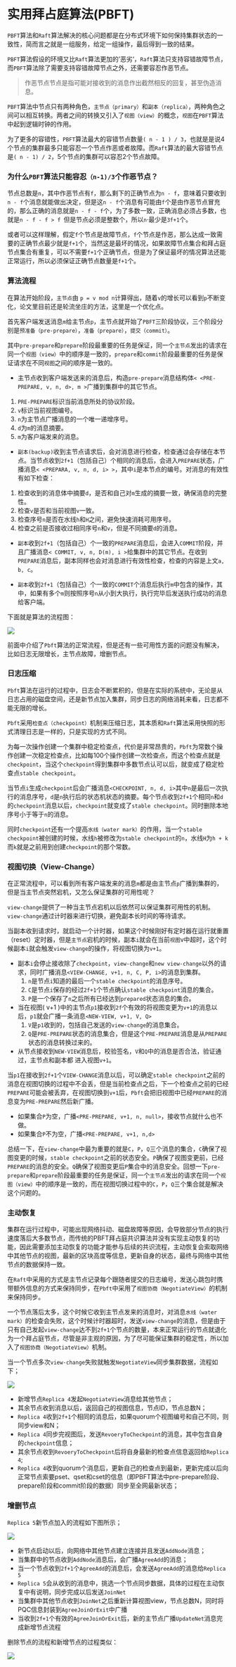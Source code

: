 # 实用拜占庭算法(PBFT)
`PBFT`算法和`Raft`算法解决的核心问题都是在分布式环境下如何保持集群状态的一致性，简而言之就是一组服务，给定一组操作，最后得到一致的结果。

`PBFT`算法假设的环境又比`Raft`算法更加的’恶劣‘，`Raft`算法只支持容错故障节点，而`PBFT`算法除了需要支持容错故障节点之外，还需要容忍作恶节点。
> 作恶节点节点是指可能对接收到的消息作出截然相反的回复，甚至伪造消息。

`PBFT`算法中节点只有两种角色，`主节点（primary）`和`副本（replica）`，两种角色之间可以相互转换。两者之间的转换又引入了`视图（view）`的概念，`视图`在`PBFT`算法中起到逻辑时钟的作用。

为了更多的容错性，`PBFT`算法最大的容错节点数量`( n - 1 ) / 3`，也就是是说4个节点的集群最多只能容忍一个节点作恶或者故障。而`Raft`算法的最大容错节点是`( n - 1) / 2`，5个节点的集群可以容忍2个节点故障。

### 为什么`PBFT`算法只能容忍`（n-1)/3`个作恶节点？
 节点总数是`n`，其中作恶节点有`f`，那么剩下的正确节点为`n - f`，意味着只要收到`n - f`个消息就能做出决定，但是这`n - f`个消息有可能由`f`个是由作恶节点冒充的，那么正确的消息就是`n - f - f`个，为了多数一致，正确消息必须占多数，也就是`n - f - f > f `但是节点必须是整数个，所以`n`·最少是`3f+1`个。

或者可以这样理解，假定`f`个节点是故障节点，`f`个节点是作恶，那么达成一致需要的正确节点最少就是`f+1`个，当然这是最坏的情况，如果故障节点集合和拜占庭节点集合有重复，可以不需要`f+1`个正确节点，但是为了保证最坏的情况算法还能正常运行，所以必须保证正确节点数量是`f+1`个。


### 算法流程
在算法开始阶段，`主节点`由 `p = v mod n`计算得出，随着`v`的增长可以看到`p`不断变化，论文里目前还是轮流坐庄的方法，这里是一个优化点。

首先客户端发送消息`m`给主节点`p`，主节点就开始了`PBFT`三阶段协议，三个阶段分别是`预准备（pre-prepare）`，`准备（prepare）`，`提交（commit）`。

其中`pre-prepare`和`prepare`阶段最重要的任务是保证，同一个`主节点`发出的请求在同一个`视图（view）`中的顺序是一致的，`prepare`和`commit`阶段最重要的任务是保证请求在不同`视图`之间的顺序是一致的。

- 主节点收到客户端发送来的消息后，构造`pre-prepare`消息结构体`< <PRE-PREPARE, v, n, d>, m >`广播到集群中的其它节点。
 1. `PRE-PREPARE`标识当前消息所处的协议阶段。
 2. `v`标识当前视图编号。
 3. `n`为主节点广播消息的一个唯一递增序号。
 4. `d`为`m`的消息摘要。
 5. `m`为客户端发来的消息。
- `副本(backup)`收到主节点请求后，会对消息进行检查，检查通过会存储在本节点。当节点收到`2f+1`（包括自己）个相同的消息后，会进入`PREPARE`状态，广播消息`< <PREPARA, v, n, d, i> >`，其中`i`是本节点的编号。对消息的有效性有如下检查：
 1. 检查收到的消息体中摘要`d`，是否和自己对`m`生成的摘要一致，确保消息的完整性。
 2. 检查`v`是否和当前视图`v`一致。
 3. 检查序号`n`是否在水线`h`和`H`之间，避免快速消耗可用序号。
 4. 检查之前是否接收过相同序号`n`和`v`，但是不同摘要`d`的消息。

- `副本`收到`2f+1`（包括自己）个一致的`PREPARE`消息后，会进入`COMMIT`阶段，并且广播消息`< COMMIT, v, n, D(m), i >`给集群中的其它节点。在收到`PREPARE`消息后，副本同样也会对消息进行有效性检查，检查的内容是上文`a, b, c`。

- `副本`收到`2f+1`（包括自己）个一致的`COMMIT`个消息后执行`m`中包含的操作，其中，如果有多个`m`则按照序号`n`从小到大执行，执行完毕后发送执行成功的消息给客户端。

下面就是算法的流程图：

![](https://github.com/Ice-Storm/structure-and-interpretation-of-blockchain/blob/master/img/chapter_8/8_7.jpg?raw=true)

前面中介绍了`Pbft`算法的正常流程，但是还有一些可用性方面的问题没有解决，比如日志无限增长，主节点故障，增删节点。

### 日志压缩

`Pbft`算法在运行的过程中，日志会不断累积的，但是在实际的系统中，无论是从日志占用的磁盘空间，还是新节点加入集群，同步日志的网络消耗来看，日志都不能无限的增长。

`Pbft`采用`检查点（checkpoint）`机制来压缩日志，其本质和`Raft`算法采用快照的形式清理日志是一样的，只是实现的方式不同。

为每一次操作创建一个集群中稳定检查点，代价是非常昂贵的，`Pbft`为常数个操作创建一次稳定检查点，比如每100个操作创建一次检查点，而这个检查点就是`checkpoint`，当这个`checkpoint`得到集群中多数节点认可以后，就变成了稳定检查点`stable checkpoint`。

当节点`i`生成`checkpoint`后会广播消息`<CHECKPOINT, n, d, i>`其中`n`是最后一次执行的消息序号，`d`是`n`执行后的状态机状态的摘要。每个节点收到`2f+1`个相同`n`和`d`的`checkpoint`消息以后，`checkpoint`就变成了`stable checkpoint`。同时删除本地序号小于等于`n`的消息。

同时`checkpoint`还有一个提高`水线（water mark）`的作用，当一个`stable checkpoint`被创建的时候，水线`h`被修改为`stable checkpoint`的`n`，水线`H`为`h + k`而`k`就是之前用到创建`checkpoint`的那个常数。

### 视图切换（View-Change）

在正常流程中，可以看到所有客户端发来的消息`m`都是由主节点`p`广播到集群的，但是当主节点突然宕机，又怎么保证集群的可用性呢？

`view-change`提供了一种当主节点宕机以后依然可以保证集群可用性的机制。`view-change`通过计时器来进行切换，避免副本长时间的等待请求。

当副本收到请求时，就启动一个计时器，如果这个时候刚好有定时器在运行就重置（reset）定时器，但是`主节点`宕机的时候，副本`i`就会在当前`视图`v中超时，这个时候副本`i`就会触发`view-change`的操作，将视图切换为`v+1`。
- 副本`i`会停止接收除了`checkpoint`，`view-change`和`new view-change`以外的请求，同时广播消息`<VIEW-CHANGE, v+1, n, C, P, i>`的消息到集群。
    1. `n`是节点`i`知道的最后一个`stable checkpoint`的消息序号。
    2. `C`是节点`i`保存的经过`2f+1`个节点确认`stable checkpoint`消息的集合。
    3. `P`是一个保存了`n`之后所有已经达到`prepared`状态消息的集合。
- 当在视图( v+1 )中的主节点`p1`接收到`2f`个有效的将视图变更为`v+1`的消息以后，`p1`就会广播一条消息`<NEW-VIEW, v+1, V, Q>`
    1. `V`是`p1`收到的，包括自己发送的`view-change`的消息集合。
    2. `Q`是`PRE-PREPARE`状态的消息集合，但是这个`PRE-PREPARE`消息是从`PREPARE`状态的消息转换过来的。
- 从节点接收到`NEW-VIEW`消息后，校验签名，`V`和`Q`中的消息是否合法，验证通过，主节点和副本都 进入视图`v+1`。

当`p1`在接收到`2f+1`个`VIEW-CHANGE`消息以后，可以确定`stable checkpoint`之前的消息在视图切换的过程中不会丢，但是当前检查点之后，下一个检查点之前的已经`PREPARE`可能会被丢弃，在视图切换到`v+1`后，`Pbft`会把旧视图中已经`PREPARE`的消息变为`PRE-PREPARE`然后新广播。
- 如果集合`P`为空，广播`<PRE-PREPARE, v+1, n, null>`，接收节点就什么也不做。
- 如果集合`P`不为空，广播`<PRE-PREPARE, v+1, n,d>`

总结一下，在`view-change`中最为重要的就是`C`，`P`，`Q`三个消息的集合，`C`确保了视图变更的时候，`stable checkpoint`之前的状态安全。`P`确保了视图变更前，已经`PREPARE`的消息的安全。`Q`确保了视图变更后`P`集合中的消息安全。回想一下`pre-prepare`和`prepare`阶段最重要的任务是保证，同一个`主节点`发出的请求在同一个`视图（view）`中的顺序是一致的，而在视图切换过程中的`C`，`P`，`Q`三个集合就是解决这个问题的。

### 主动恢复

集群在运行过程中，可能出现网络抖动、磁盘故障等原因，会导致部分节点的执行速度落后大多数节点，而传统的PBFT拜占庭共识算法并没有实现主动恢复的功能，因此需要添加主动恢复的功能才能参与后续的共识流程，主动恢复会索取网络中其他节点的视图，最新的区块高度等信息，更新自身的状态，最终与网络中其他节点的数据保持一致。

在`Raft`中采用的方式是主节点记录每个跟随者提交的日志编号，发送心跳包时携带额外信息的方式来保持同步，在`Pbft`中采用了`视图协商（NegotiateView）`的机制来保持同步。

一个节点落后太多，这个时候它收到主节点发来的消息时，对消息`水线（water mark）`的检查会失败，这个时候计时器超时，发送`view-change`的消息，但是由于只有自己发起`view-change`达不到`2f+1`个节点的数量，本来正常运行的节点就退化为一个拜占庭节点，尽管是非主观的原因，为了尽可能保证集群的稳定性，所以加入了`视图协商（NegotiateView）`机制。

当一个节点多次`view-change`失败就触发`NegotiateView`同步集群数据，流程如下；

![](https://github.com/Ice-Storm/structure-and-interpretation-of-blockchain/blob/master/img/chapter_8/8_8.png?raw=true)

- 新增节点`Replica 4`发起`NegotiateView`消息给其他节点；
- 其余节点收到消息以后，返回自己的视图信息，节点ID，节点总数N；
- `Replica 4`收到`2f+1`个相同的消息后，如果quorum个视图编号和自己不同，则同步view和N；
- `Replica 4`同步完视图后，发送`RevoeryToCheckpoint`的消息，其中包含自身的`checkpoint`信息；
- 其余节点收到`RevoeryToCheckpoint`后将自身最新的检查点信息返回给`Replica 4`;
- `Replica 4`收到quorum个消息后，更新自己的检查点到最新，更新完成以后向正常节点索要pset、qset和cset的信息（即PBFT算法中pre-prepare阶段、prepare阶段和commit阶段的数据）同步至全网最新状态；


### 增删节点
`Replica 5`新节点加入的流程如下图所示；

![](https://github.com/Ice-Storm/structure-and-interpretation-of-blockchain/blob/master/img/chapter_8/8_9.jpg?raw=true)

- 新节点启动以后，向网络中其他节点建立连接并且发送`AddNode`消息；
- 当集群中的节点收到`AddNode`消息后，会广播`AgreeAdd`的消息；
- 当一个节点收到`2f+1`个`AgreeAdd`的消息后，会发送`AgreeAdd`的消息给`Replica 5`
- `Replica 5`会从收到的消息中，挑选一个节点同步数据，具体的过程在主动恢复中有说明，同步完成以后发送`JoinNet`
- 当集群中其他节点收到`JoinNet`之后重新计算视图view，节点总数N，同时将PQC信息封装到`AgreeJoinOrExit`中广播
- 当收到`2f+1`个有效的`AgreeJoinOrExit`后，新的主节点广播`UpdateNet`消息完成新增节点流程

删除节点的流程和新增节点的过程类似：

![](https://github.com/Ice-Storm/structure-and-interpretation-of-blockchain/blob/master/img/chapter_8/8_10.jpg?raw=true)
